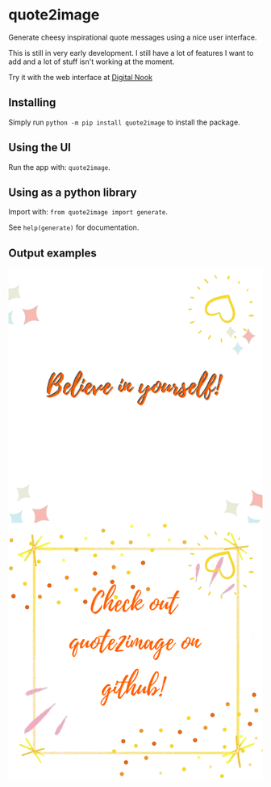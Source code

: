 # quote2image
Generate cheesy inspirational quote messages using a nice user interface. 

This is still in very early development. I still have a lot of features I want to add and a lot of stuff isn't working at the moment.

Try it with the web interface at <a href="https://digitalnook.net/quote2image/">Digital Nook</a>

## Installing
Simply run `python -m pip install quote2image` to install the package. 

## Using the UI
Run the app with: `quote2image`.

## Using as a python library 
Import with: `from quote2image import generate`.

See `help(generate)` for documentation.   

## Output examples

<img src="https://github.com/exciteabletom/quote2image/blob/master/examples/example1.png" />
    
        
        
<img src="https://github.com/exciteabletom/quote2image/blob/master/examples/example2.png" />
